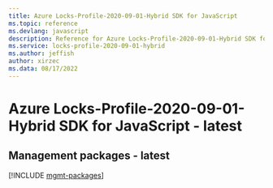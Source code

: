```yaml
---
title: Azure Locks-Profile-2020-09-01-Hybrid SDK for JavaScript
ms.topic: reference
ms.devlang: javascript
description: Reference for Azure Locks-Profile-2020-09-01-Hybrid SDK for JavaScript
ms.service: locks-profile-2020-09-01-hybrid
ms.author: jeffish
author: xirzec
ms.data: 08/17/2022
---
```

# Azure Locks-Profile-2020-09-01-Hybrid SDK for JavaScript - latest

## Management packages - latest
[!INCLUDE [mgmt-packages](locks-profile-2020-09-01-hybrid-mgmt-index.md)]